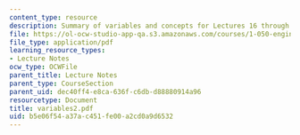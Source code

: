 ```yaml
---
content_type: resource
description: Summary of variables and concepts for Lectures 16 through 26.
file: https://ol-ocw-studio-app-qa.s3.amazonaws.com/courses/1-050-engineering-mechanics-i-fall-2007/b5e06f54a37ac451fe00a2cd0a9d6532_variables2.pdf
file_type: application/pdf
learning_resource_types:
- Lecture Notes
ocw_type: OCWFile
parent_title: Lecture Notes
parent_type: CourseSection
parent_uid: dec40ff4-e8ca-636f-c6db-d88880914a96
resourcetype: Document
title: variables2.pdf
uid: b5e06f54-a37a-c451-fe00-a2cd0a9d6532
---
```

